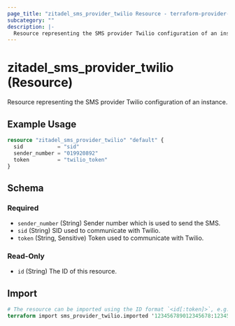 ```yaml
---
page_title: "zitadel_sms_provider_twilio Resource - terraform-provider-zitadel"
subcategory: ""
description: |-
  Resource representing the SMS provider Twilio configuration of an instance.
---
```


# zitadel_sms_provider_twilio (Resource)

Resource representing the SMS provider Twilio configuration of an instance.

## Example Usage

```terraform
resource "zitadel_sms_provider_twilio" "default" {
  sid           = "sid"
  sender_number = "019920892"
  token         = "twilio_token"
}
```

<!-- schema generated by tfplugindocs -->
## Schema

### Required

- `sender_number` (String) Sender number which is used to send the SMS.
- `sid` (String) SID used to communicate with Twilio.
- `token` (String, Sensitive) Token used to communicate with Twilio.

### Read-Only

- `id` (String) The ID of this resource.

## Import

```terraform
# The resource can be imported using the ID format `<id[:token]>`, e.g.
terraform import sms_provider_twilio.imported '123456789012345678:12345678901234567890123456abcdef'
```
